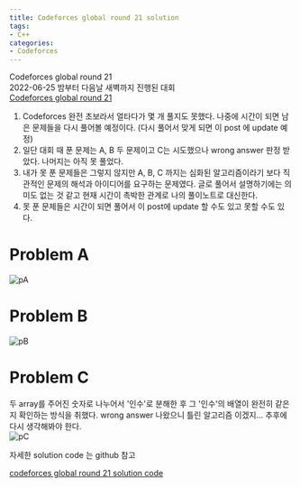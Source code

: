 ```yaml
---
title: Codeforces global round 21 solution
tags:
- C++
categories:
- Codeforces
---
```


Codeforces global round 21  
2022-06-25 밤부터 다음날 새벽까지 진행된 대회  
[Codeforces global round 21](https://codeforces.com/contest/1696)  

1. Codeforces 완전 초보라서 얼타다가 몇 개 풀지도 못했다. 나중에 시간이 되면 남은 문제들을 다시 풀어볼 예정이다. (다시 풀어서 맞게 되면 이 post 에 update 예정)
2. 일단 대회 때 푼 문제는 A, B 두 문제이고 C는 시도했으나 wrong answer 판정 받았다. 나머지는 아직 못 풀었다.
3. 내가 못 푼 문제들은 그렇지 않지만 A, B, C 까지는 심화된 알고리즘이라기 보다 직관적인 문제의 해석과 아이디어를 요구하는 문제였다. 글로 풀어서 설명하기에는 의미도 없는 것 같고 현재 시간이 촉박한 관계로 나의 풀이노트로 대신한다.
4. 못 푼 문제들은 시간이 되면 풀어서 이 post에 update 할 수도 있고 못할 수도 있다.  

# Problem A
![pA](https://user-images.githubusercontent.com/83265598/175830130-5a8c3998-8025-4af0-a83f-3d2ace4ee130.jpeg)

# Problem B
![pB](https://user-images.githubusercontent.com/83265598/175830132-0a30ef9d-f794-4e3e-b1fb-ef5491764c48.jpeg)

# Problem C
두 array를 주어진 숫자로 나누어서 '인수'로 분해한 후 그 '인수'의 배열이 완전히 같은지 확인하는 방식을 취했다. wrong answer 나왔으니 틀린 알고리즘 이겠지... 추후에 다시 생각해봐야 한다.  
![pC](https://user-images.githubusercontent.com/83265598/175830134-28c89346-e65a-4aeb-963d-20463c98bb4a.jpeg)  


자세한 solution code 는 github 참고

[codeforces global round 21 solution code](https://github.com/dhkwon03/programming_problem_practice/tree/main/c_problems/codeforces/20220625_global_round_21)
